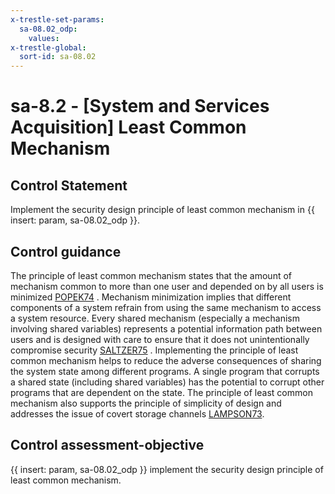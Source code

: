 ```yaml
---
x-trestle-set-params:
  sa-08.02_odp:
    values:
x-trestle-global:
  sort-id: sa-08.02
---
```


# sa-8.2 - \[System and Services Acquisition\] Least Common Mechanism

## Control Statement

Implement the security design principle of least common mechanism in {{ insert: param, sa-08.02_odp }}.

## Control guidance

The principle of least common mechanism states that the amount of mechanism common to more than one user and depended on by all users is minimized [POPEK74](#79453f84-26a4-4995-8257-d32d37aefea3) . Mechanism minimization implies that different components of a system refrain from using the same mechanism to access a system resource. Every shared mechanism (especially a mechanism involving shared variables) represents a potential information path between users and is designed with care to ensure that it does not unintentionally compromise security [SALTZER75](#c9495d6e-ef64-4090-8509-e58c3b9009ff) . Implementing the principle of least common mechanism helps to reduce the adverse consequences of sharing the system state among different programs. A single program that corrupts a shared state (including shared variables) has the potential to corrupt other programs that are dependent on the state. The principle of least common mechanism also supports the principle of simplicity of design and addresses the issue of covert storage channels [LAMPSON73](#d1cdab13-4218-400d-91a9-c3818dfa5ec8).

## Control assessment-objective

{{ insert: param, sa-08.02_odp }} implement the security design principle of least common mechanism.
